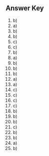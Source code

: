 ## Answer Key

1.  b)
2.  a)
3.  b)
4.  b)
5.  c)
6.  c)
7.  b)
8.  a)
9.  b)
10. b)
11. b)
12. a)
13. a)
14. c)
15. c)
16. c)
17. c)
18. b)
19. b)
20. b)
21. c)
22. b)
23. b)
24. a)
25. b)